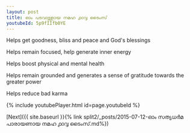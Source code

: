 ```yaml
---
layout: post
title: ഓം പടവാട്സളായ നമഹ ൧൦൮ ടൈംസ്
youtubeId: 5p9fIIfb0YE
---
```

 
 
Helps get goodness, bliss and peace and God's blessings
 
Helps remain focused, help generate inner energy 
 
Helps boost physical and mental health 
 
Helps remain grounded and generates a sense of gratitude towards the greater power 
 
Helps reduce bad karma
 
 
 
 


{% include youtubePlayer.html id=page.youtubeId %}
 
[Next]({{ site.baseurl }}{% link  split2/_posts/2015-07-12-ഓം സത്യധർമ പാരായണായ നമഹ ൧൦൮ ടൈംസ്.md%})
 

